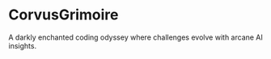 # CorvusGrimoire
A darkly enchanted coding odyssey where challenges evolve with arcane AI insights.
